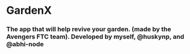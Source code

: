 # GardenX
### The app that will help revive your garden. (made by the Avengers FTC team). Developed by myself, @huskynp, and @abhi-node
